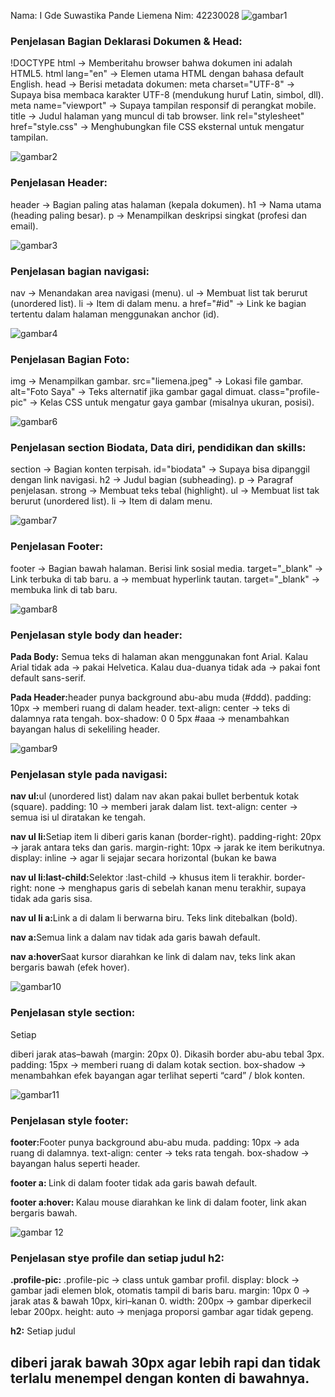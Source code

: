 Nama: I Gde Suwastika Pande Liemena
Nim: 42230028
![gambar1](https://github.com/user-attachments/assets/20924b40-b33e-4656-bfe7-f152f79d761c)
<h3>Penjelasan Bagian Deklarasi Dokumen & Head:</h3>
<p>!DOCTYPE html → Memberitahu browser bahwa dokumen ini adalah HTML5.
html lang="en" → Elemen utama HTML dengan bahasa default English.
head → Berisi metadata dokumen:
meta charset="UTF-8" → Supaya bisa membaca karakter UTF-8 (mendukung huruf Latin, simbol, dll).
meta name="viewport" → Supaya tampilan responsif di perangkat mobile.
title → Judul halaman yang muncul di tab browser.
link rel="stylesheet" href="style.css" → Menghubungkan file CSS eksternal untuk mengatur tampilan.</p>

![gambar2](https://github.com/user-attachments/assets/7b68a523-933e-4afa-ac15-04262f0063a9)
<h3>Penjelasan Header:</h3>
<p>header → Bagian paling atas halaman (kepala dokumen).
h1 → Nama utama (heading paling besar).
p → Menampilkan deskripsi singkat (profesi dan email).</p>

![gambar3](https://github.com/user-attachments/assets/a9fa800f-eb13-41cc-9e4f-bcc762c79087)
<h3>Penjelasan bagian navigasi:</h3>
<p>nav → Menandakan area navigasi (menu).
ul → Membuat list tak berurut (unordered list).
li → Item di dalam menu.
a href="#id" → Link ke bagian tertentu dalam halaman menggunakan anchor (id).</p>

![gambar4](https://github.com/user-attachments/assets/c3c91fd7-914a-40cf-9b73-f946b1e23817)
<h3>Penjelasan Bagian Foto:</h3>
<p>img → Menampilkan gambar.
src="liemena.jpeg" → Lokasi file gambar.
alt="Foto Saya" → Teks alternatif jika gambar gagal dimuat.
class="profile-pic" → Kelas CSS untuk mengatur gaya gambar (misalnya ukuran, posisi).</p>

![gambar6](https://github.com/user-attachments/assets/f8de558f-773c-47a7-b37d-748841c6418e)
<h3>Penjelasan section Biodata, Data diri, pendidikan dan skills:</h3>
<p>section → Bagian konten terpisah.
id="biodata" → Supaya bisa dipanggil dengan link navigasi.
h2 → Judul bagian (subheading).
p → Paragraf penjelasan. 
strong → Membuat teks tebal (highlight). 
ul → Membuat list tak berurut (unordered list).
li → Item di dalam menu.</p>

![gambar7](https://github.com/user-attachments/assets/9b8ec193-a922-448e-9e18-0ca382c09f3d)
<h3>Penjelasan Footer:</h3>
<p>footer → Bagian bawah halaman.
Berisi link sosial media.
target="_blank" → Link terbuka di tab baru.
a → membuat hyperlink tautan.
target="_blank" → membuka link di tab baru.</p>

![gambar8](https://github.com/user-attachments/assets/bb3a3696-39ce-4f5a-956d-3598e456dd7c)
<h3>Penjelasan style body dan header:</h3>
<p><strong>Pada Body:</strong> Semua teks di halaman akan menggunakan font Arial.
Kalau Arial tidak ada → pakai Helvetica.
Kalau dua-duanya tidak ada → pakai font default sans-serif.</p>
<p><strong>Pada Header:</strong>header punya background abu-abu muda (#ddd).
padding: 10px → memberi ruang di dalam header.
text-align: center → teks di dalamnya rata tengah.
box-shadow: 0 0 5px #aaa → menambahkan bayangan halus di sekeliling header.</p>

![gambar9](https://github.com/user-attachments/assets/b0e4a19f-677c-450f-b649-ad80c45305a3)
<h3>Penjelasan style pada navigasi:</h3>
<p><strong>nav ul:</strong>ul (unordered list) dalam nav akan pakai bullet berbentuk kotak (square).
padding: 10 → memberi jarak dalam list.
text-align: center → semua isi ul diratakan ke tengah.</p>
<p><strong>nav ul li:</strong>Setiap item li diberi garis kanan (border-right).
padding-right: 20px → jarak antara teks dan garis.
margin-right: 10px → jarak ke item berikutnya.
display: inline → agar li sejajar secara horizontal (bukan ke bawa</p>
<p><strong>nav ul li:last-child:</strong>Selektor :last-child → khusus item li terakhir.
border-right: none → menghapus garis di sebelah kanan menu terakhir, supaya tidak ada garis sisa.</p>
<p><strong>nav ul li a:</strong>Link a di dalam li berwarna biru.
Teks link ditebalkan (bold).</p>
<p><strong>nav a:</strong>Semua link a dalam nav tidak ada garis bawah default.</p>
<p><strong>nav a:hover</strong>Saat kursor diarahkan ke link di dalam nav, teks link akan bergaris bawah (efek hover).</p>

![gambar10](https://github.com/user-attachments/assets/6370e80b-4ff9-4e03-980b-89cd2e9addf7)
<h3>Penjelasan style section:</h3>
<p>Setiap <section> diberi jarak atas–bawah (margin: 20px 0).
Dikasih border abu-abu tebal 3px.
padding: 15px → memberi ruang di dalam kotak section.
box-shadow → menambahkan efek bayangan agar terlihat seperti “card” / blok konten.</p>

![gambar11](https://github.com/user-attachments/assets/e1a03000-4b4d-479a-80be-30d821e9a990)
<h3>Penjelasan style footer:</h3>
<p><strong>footer:</strong>Footer punya background abu-abu muda.
padding: 10px → ada ruang di dalamnya.
text-align: center → teks rata tengah.
box-shadow → bayangan halus seperti header.</p>
<p><strong>footer a: </strong>Link di dalam footer tidak ada garis bawah default.</p>
<p><strong>footer a:hover: </strong>Kalau mouse diarahkan ke link di dalam footer, link akan bergaris bawah.</p>

![gambar 12](https://github.com/user-attachments/assets/9d13530d-db8c-4221-95e2-a2c69727d03f)
<h3>Penjelasan stye profile dan setiap judul h2: </h3>
<p><strong>.profile-pic:</strong> .profile-pic → class untuk gambar profil.
display: block → gambar jadi elemen blok, otomatis tampil di baris baru.
margin: 10px 0 → jarak atas & bawah 10px, kiri–kanan 0.
width: 200px → gambar diperkecil lebar 200px.
height: auto → menjaga proporsi gambar agar tidak gepeng.</p>
<p><strong>h2:</strong> Setiap judul <h2> diberi jarak bawah 30px agar lebih rapi dan tidak terlalu menempel dengan konten di bawahnya.</p>

